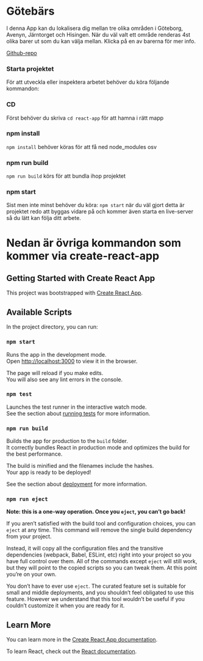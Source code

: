 # Götebärs
I denna App kan du lokalisera dig mellan tre olika områden i Göteborg, Avenyn, Järntorget och Hisingen. 
När du väl valt ett område renderas 4st olika barer ut som du kan välja mellan. Klicka på en av barerna för mer info. 

[Github-repo](https://github.com/Browbeans/Project-PHO)
### Starta projektet 
För att utveckla eller inspektera arbetet behöver du köra följande kommandon: 


### CD 

Först behöver du skriva `cd react-app` 
för att hamna i rätt mapp

### npm install 
`npm install` behöver köras för att få ned node_modules osv

### npm run build 
`npm run build` körs för att bundla ihop projektet

### npm start
Sist men inte minst behöver du köra: 
`npm start` när du väl gjort detta är projektet redo att byggas vidare på och kommer även starta en live-server så du lätt kan följa ditt arbete. 






# Nedan är övriga kommandon som kommer via create-react-app

## Getting Started with Create React App

This project was bootstrapped with [Create React App](https://github.com/facebook/create-react-app).

## Available Scripts

In the project directory, you can run:

### `npm start`

Runs the app in the development mode.\
Open [http://localhost:3000](http://localhost:3000) to view it in the browser.

The page will reload if you make edits.\
You will also see any lint errors in the console.

### `npm test`

Launches the test runner in the interactive watch mode.\
See the section about [running tests](https://facebook.github.io/create-react-app/docs/running-tests) for more information.

### `npm run build`

Builds the app for production to the `build` folder.\
It correctly bundles React in production mode and optimizes the build for the best performance.

The build is minified and the filenames include the hashes.\
Your app is ready to be deployed!

See the section about [deployment](https://facebook.github.io/create-react-app/docs/deployment) for more information.

### `npm run eject`

**Note: this is a one-way operation. Once you `eject`, you can’t go back!**

If you aren’t satisfied with the build tool and configuration choices, you can `eject` at any time. This command will remove the single build dependency from your project.

Instead, it will copy all the configuration files and the transitive dependencies (webpack, Babel, ESLint, etc) right into your project so you have full control over them. All of the commands except `eject` will still work, but they will point to the copied scripts so you can tweak them. At this point you’re on your own.

You don’t have to ever use `eject`. The curated feature set is suitable for small and middle deployments, and you shouldn’t feel obligated to use this feature. However we understand that this tool wouldn’t be useful if you couldn’t customize it when you are ready for it.

## Learn More

You can learn more in the [Create React App documentation](https://facebook.github.io/create-react-app/docs/getting-started).

To learn React, check out the [React documentation](https://reactjs.org/).
